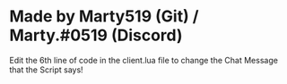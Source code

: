# Made by Marty519 (Git) / Marty.#0519 (Discord)

Edit the 6th line of code in the client.lua file to change the Chat Message that the Script says!

